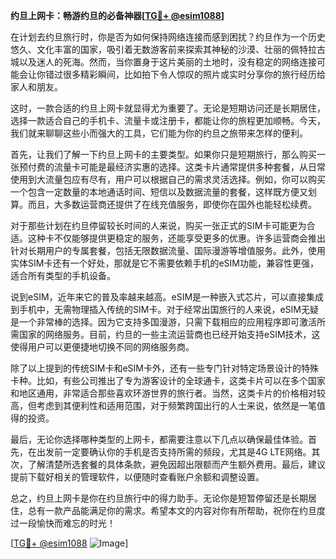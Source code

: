**约旦上网卡：畅游约旦的必备神器[[TG💪+ @esim1088](https://t.me/s/esim1088)]**

在计划去约旦旅行时，你是否为如何保持网络连接而感到困扰？约旦作为一个历史悠久、文化丰富的国家，吸引着无数游客前来探索其神秘的沙漠、壮丽的佩特拉古城以及迷人的死海。然而，当你置身于这片美丽的土地时，没有稳定的网络连接可能会让你错过很多精彩瞬间，比如拍下令人惊叹的照片或实时分享你的旅行经历给家人和朋友。

这时，一款合适的约旦上网卡就显得尤为重要了。无论是短期访问还是长期居住，选择一款适合自己的手机卡、流量卡或注册卡，都能让你的旅程更加顺畅。今天，我们就来聊聊这些小而强大的工具，它们能为你的约旦之旅带来怎样的便利。

首先，让我们了解一下约旦上网卡的主要类型。如果你只是短期旅行，那么购买一张预付费的流量卡可能是最经济实惠的选择。这类卡片通常提供多种套餐，从日常使用到大流量包应有尽有，用户可以根据自己的需求灵活选择。例如，你可以购买一个包含一定数量的本地通话时间、短信以及数据流量的套餐，这样既方便又划算。而且，大多数运营商还提供了在线充值服务，即使你在国外也能轻松续费。

对于那些计划在约旦停留较长时间的人来说，购买一张正式的SIM卡可能更为合适。这种卡不仅能够提供更稳定的服务，还能享受更多的优惠。许多运营商会推出针对长期用户的专属套餐，包括无限数据流量、国际漫游等增值服务。此外，使用实体SIM卡还有一个好处，那就是它不需要依赖手机的eSIM功能，兼容性更强，适合所有类型的手机设备。

说到eSIM，近年来它的普及率越来越高。eSIM是一种嵌入式芯片，可以直接集成到手机中，无需物理插入传统的SIM卡。对于经常出国旅行的人来说，eSIM无疑是一个非常棒的选择。因为它支持多国漫游，只需下载相应的应用程序即可激活所需国家的网络服务。目前，约旦的一些主流运营商也已经开始支持eSIM技术，这使得用户可以更便捷地切换不同的网络服务商。

除了以上提到的传统SIM卡和eSIM卡外，还有一些专门针对特定场景设计的特殊卡种。比如，有些公司推出了专为游客设计的全球通卡，这类卡片可以在多个国家和地区通用，非常适合那些喜欢环游世界的旅行者。当然，这类卡片的价格相对较高，但考虑到其便利性和适用范围，对于频繁跨国出行的人士来说，依然是一笔值得的投资。

最后，无论你选择哪种类型的上网卡，都需要注意以下几点以确保最佳体验。首先，在出发前一定要确认你的手机是否支持所需的频段，尤其是4G LTE网络。其次，了解清楚所选套餐的具体条款，避免因超出限额而产生额外费用。最后，建议提前下载好相关的管理软件，以便随时查看账户余额和调整设置。

总之，约旦上网卡是你在约旦旅行中的得力助手。无论你是短暂停留还是长期居住，总有一款产品能满足你的需求。希望本文的内容对你有所帮助，祝你在约旦度过一段愉快而难忘的时光！

[[TG💪+ @esim1088](https://t.me/s/esim1088) ![Image](https://i.postimg.cc/4NQfJmqS/Snipaste-2025-05-13-00-14-12.png)]